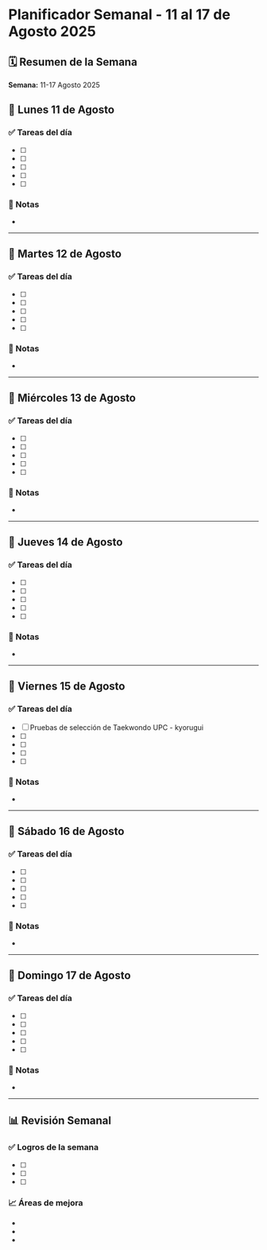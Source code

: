 # Planificador Semanal - 11 al 17 de Agosto 2025

## 🗓️ Resumen de la Semana

**Semana:** 11-17 Agosto 2025  

## 📅 Lunes 11 de Agosto

### ✅ Tareas del día
- [ ] 
- [ ] 
- [ ] 
- [ ] 
- [ ] 

### 📝 Notas
-

---

## 📅 Martes 12 de Agosto

### ✅ Tareas del día
- [ ] 
- [ ] 
- [ ] 
- [ ] 
- [ ] 

### 📝 Notas
- 


---

## 📅 Miércoles 13 de Agosto

### ✅ Tareas del día
- [ ] 
- [ ] 
- [ ] 
- [ ] 
- [ ] 

### 📝 Notas
- 


---

## 📅 Jueves 14 de Agosto

### ✅ Tareas del día
- [ ] 
- [ ] 
- [ ] 
- [ ] 
- [ ] 

### 📝 Notas
- 



---

## 📅 Viernes 15 de Agosto

### ✅ Tareas del día
- [ ] Pruebas de selección de Taekwondo UPC - kyorugui
- [ ] 
- [ ] 
- [ ] 
- [ ] 

### 📝 Notas
- 



---

## 📅 Sábado 16 de Agosto

### ✅ Tareas del día
- [ ] 
- [ ] 
- [ ] 
- [ ] 
- [ ] 

### 📝 Notas
- 



---

## 📅 Domingo 17 de Agosto

### ✅ Tareas del día
- [ ] 
- [ ] 
- [ ] 
- [ ] 
- [ ] 

### 📝 Notas
- 



---

## 📊 Revisión Semanal

### ✅ Logros de la semana
- [ ] 
- [ ] 
- [ ] 

### 📈 Áreas de mejora
- 
- 
- 
